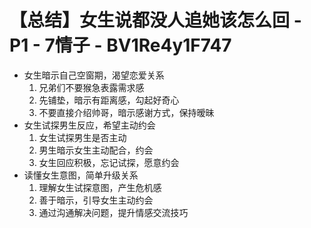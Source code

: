 # 【总结】女生说都没人追她该怎么回 - P1 - 7情子 - BV1Re4y1F747

-   女生暗示自己空窗期，渴望恋爱关系
    1.  兄弟们不要猴急表露需求感
    2.  先铺垫，暗示有距离感，勾起好奇心
    3.  不要直接介绍帅哥，暗示感谢方式，保持暧昧
-   女生试探男生反应，希望主动约会
    1.  女生试探男生是否主动
    2.  男生暗示女生主动配合，约会
    3.  女生回应积极，忘记试探，愿意约会
-   读懂女生意图，简单升级关系
    1.  理解女生试探意图，产生危机感
    2.  善于暗示，引导女生主动约会
    3.  通过沟通解决问题，提升情感交流技巧